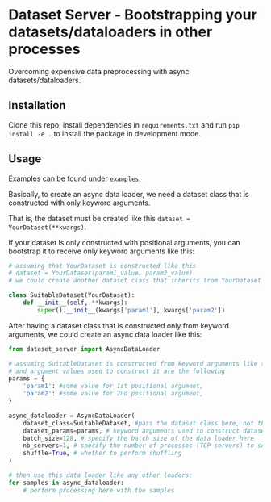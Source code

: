 # Dataset Server - Bootstrapping your datasets/dataloaders in other processes

Overcoming expensive data preprocessing with async datasets/dataloaders. 

## Installation

Clone this repo, install dependencies in `requirements.txt` and run `pip install -e .` to install the package in development mode. 

## Usage

Examples can be found under `examples`. 

Basically, to create an async data loader, we need a dataset class that is constructed with only keyword arguments. 

That is, the dataset must be created like this `dataset = YourDataset(**kwargs)`. 

If your dataset is only constructed with positional arguments, you can bootstrap it to receive only keyword arguments like this:

```python
# assuming that YourDataset is constructed like this
# dataset = YourDataset(param1_value, param2_value)
# we could create another dataset class that inherits from YourDataset and constructs only from keyword arguments

class SuitableDataset(YourDataset):
    def __init__(self, **kwargs):
        super().__init__(kwargs['param1'], kwargs['param2'])
```

After having a dataset class that is constructed only from keyword arguments, we could create an async data loader like this:

```python
from dataset_server import AsyncDataLoader

# assuming SuitableDataset is constructed from keyword arguments like the one above
# and argument values used to construct it are the following
params = {
    'param1': #some value for 1st positional argument,
    'param2': #some value for 2nd positional argument,
}

async_dataloader = AsyncDataLoader(
    dataset_class=SuitableDataset, #pass the dataset class here, not the object
    dataset_params=params, # keyword arguments used to construct dataset object here 
    batch_size=128, # specify the batch size of the data loader here
    nb_servers=1, # specify the number of processes (TCP servers) to serve the dataset. More servers consume more CPUs but also faster
    shuffle=True, # whether to perform shuffling
)

# then use this data loader like any other loaders:
for samples in async_dataloader:
    # perform processing here with the samples
```
